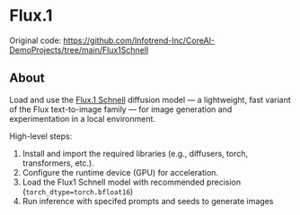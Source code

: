 # Flux.1

Original code: https://github.com/Infotrend-Inc/CoreAI-DemoProjects/tree/main/Flux1Schnell

## About

Load and use the [Flux.1 Schnell](https://huggingface.co/black-forest-labs/FLUX.1-schnell) diffusion model — a lightweight, fast variant of the Flux text-to-image family — for image generation and experimentation in a local environment. 

High-level steps:

1. Install and import the required libraries (e.g., diffusers, torch, transformers, etc.).
2. Configure the runtime device (GPU) for acceleration.
3. Load the Flux1 Schnell model with recommended precision (`torch_dtype=torch.bfloat16`)
4. Run inference with specifed prompts and seeds to generate images
